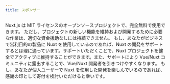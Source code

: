 ```yaml
---
title: スポンサー 
---
```

Nuxt.js は MIT ライセンスのオープンソースプロジェクトで、完全無料で使用できます。
ただし、プロジェクトの新しい機能を維持および開発するために必要な作業は、適切な資金援助なしには持続できません。
もし、あなたがビジネスで営利目的の製品に Nuxt を使用しているのであれば、Nuxt の開発をサポートするとは理に適っています。サポートいただくことで、Nuxt プロジェクトを健全でアクティブに維持することができます。また、サポートにより Vue/Nuxt コミュニティに露出することで、Vue/Nuxt 開発者を引きつけやすくなります。
もし、あなたが個人ユーザーで Nuxt を使用した開発を楽しんでいるのであれば、感謝の印として寄付を検討いただけると幸いです。